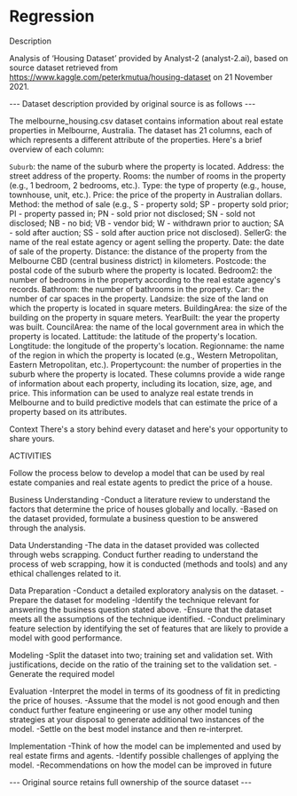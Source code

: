 # Regression

Description

Analysis of ‘Housing Dataset’ provided by Analyst-2 (analyst-2.ai), based on source dataset retrieved from https://www.kaggle.com/peterkmutua/housing-dataset on 21 November 2021.

--- Dataset description provided by original source is as follows ---

The melbourne_housing.csv dataset contains information about real estate properties in Melbourne, Australia. The dataset has 21 columns, each of which represents a different attribute of the properties. Here's a brief overview of each column:

`Suburb`: the name of the suburb where the property is located.
Address: the street address of the property.
Rooms: the number of rooms in the property (e.g., 1 bedroom, 2 bedrooms, etc.).
Type: the type of property (e.g., house, townhouse, unit, etc.).
Price: the price of the property in Australian dollars.
Method: the method of sale (e.g., S - property sold; SP - property sold prior; PI - property passed in; PN - sold prior not disclosed; SN - sold not disclosed; NB - no bid; VB - vendor bid; W - withdrawn prior to auction; SA - sold after auction; SS - sold after auction price not disclosed).
SellerG: the name of the real estate agency or agent selling the property.
Date: the date of sale of the property.
Distance: the distance of the property from the Melbourne CBD (central business district) in kilometers.
Postcode: the postal code of the suburb where the property is located.
Bedroom2: the number of bedrooms in the property according to the real estate agency's records.
Bathroom: the number of bathrooms in the property.
Car: the number of car spaces in the property.
Landsize: the size of the land on which the property is located in square meters.
BuildingArea: the size of the building on the property in square meters.
YearBuilt: the year the property was built.
CouncilArea: the name of the local government area in which the property is located.
Lattitude: the latitude of the property's location.
Longtitude: the longitude of the property's location.
Regionname: the name of the region in which the property is located (e.g., Western Metropolitan, Eastern Metropolitan, etc.).
Propertycount: the number of properties in the suburb where the property is located.
These columns provide a wide range of information about each property, including its location, size, age, and price. This information can be used to analyze real estate trends in Melbourne and to build predictive models that can estimate the price of a property based on its attributes.


Context
There's a story behind every dataset and here's your opportunity to share yours.

ACTIVITIES

Follow the process below to develop a model that can be used by real estate companies and real estate agents to predict the price of a house.

Business Understanding -Conduct a literature review to understand the factors that determine the price of houses globally and locally. -Based on the dataset provided, formulate a business question to be answered through the analysis.

Data Understanding -The data in the dataset provided was collected through webs scrapping. Conduct further reading to understand the process of web scrapping, how it is conducted (methods and tools) and any ethical challenges related to it.

Data Preparation -Conduct a detailed exploratory analysis on the dataset. -Prepare the dataset for modeling -Identify the technique relevant for answering the business question stated above. -Ensure that the dataset meets all the assumptions of the technique identified. -Conduct preliminary feature selection by identifying the set of features that are likely to provide a model with good performance.

Modeling -Split the dataset into two; training set and validation set. With justifications, decide on the ratio of the training set to the validation set. -Generate the required model

Evaluation -Interpret the model in terms of its goodness of fit in predicting the price of houses. -Assume that the model is not good enough and then conduct further feature engineering or use any other model tuning strategies at your disposal to generate additional two instances of the model. -Settle on the best model instance and then re-interpret.

Implementation -Think of how the model can be implemented and used by real estate firms and agents. -Identify possible challenges of applying the model. -Recommendations on how the model can be improved in future

--- Original source retains full ownership of the source dataset ---

